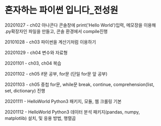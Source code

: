 # 혼자하는 파이썬 입니다_전성원

20201027 - ch02 아나콘다 콘솔창에 print('Hello World')입력, 메모장을 이용해 .py확장자인 파일을 만들고, 콘솔 환경에서 compile진행

20101028 - ch03 파이썬을 계산기처럼 이용하기

20201029 - ch04 변수와 자료형

20201101 - ch03, ch04 복습 

20201102 - ch05 if문 공부, for문 (단일 for문 앞 공부)

20201103 - ch05 중첩 for문, while문 break, continue, comprehension(list, set, dictionary) 진행

20201111 - HelloWorld Python3 패키지, 모듈, 웹 크롤링 기본 

20201112 - HelloWorld Python3 데이터 분석 패키지(pandas, numpy, matplotlib) 설치, 및 응용 방법, 행렬곱 
